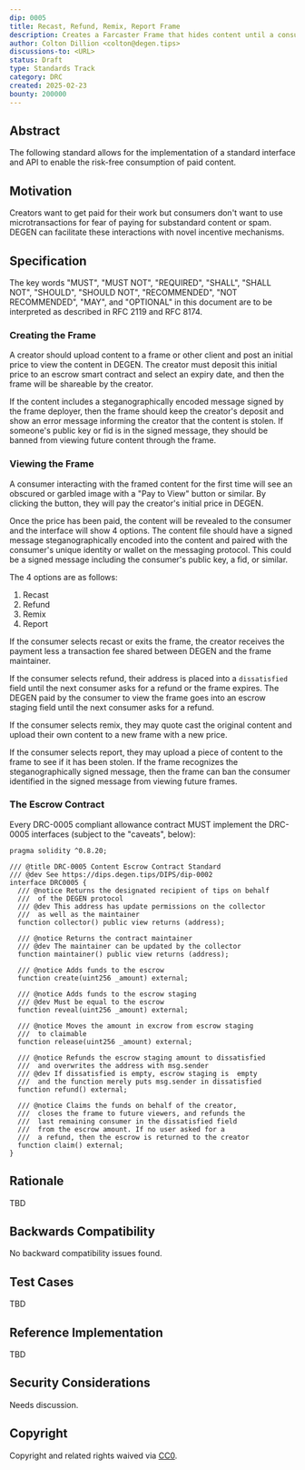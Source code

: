 ```yaml
---
dip: 0005
title: Recast, Refund, Remix, Report Frame
description: Creates a Farcaster Frame that hides content until a consumer pays the creator, where consumers unhappy with the content can repay the previous unhappy consumer.
author: Colton Dillion <colton@degen.tips>
discussions-to: <URL>
status: Draft
type: Standards Track
category: DRC
created: 2025-02-23
bounty: 200000
---
```


## Abstract

The following standard allows for the implementation of a standard interface and API to enable the risk-free consumption of paid content.

## Motivation

Creators want to get paid for their work but consumers don't want to use microtransactions for fear of paying for substandard content or spam. DEGEN can facilitate these interactions with novel incentive mechanisms.

## Specification

The key words "MUST", "MUST NOT", "REQUIRED", "SHALL", "SHALL NOT", "SHOULD", "SHOULD NOT", "RECOMMENDED", "NOT RECOMMENDED", "MAY", and "OPTIONAL" in this document are to be interpreted as described in RFC 2119 and RFC 8174.

### Creating the Frame

A creator should upload content to a frame or other client and post an initial price to view the content in DEGEN. The creator must deposit this initial price to an escrow smart contract and select an expiry date, and then the frame will be shareable by the creator.

If the content includes a steganographically encoded message signed by the frame deployer, then the frame should keep the creator's deposit and show an error message informing the creator that the content is stolen. If someone's public key or fid is in the signed message, they should be banned from viewing future content through the frame.

### Viewing the Frame

A consumer interacting with the framed content for the first time will see an obscured or garbled image with a "Pay to View" button or similar. By clicking the button, they will pay the creator's initial price in DEGEN.

Once the price has been paid, the content will be revealed to the consumer and the interface will show 4 options. The content file should have a signed message steganographically encoded into the content and paired with the consumer's unique identity or wallet on the messaging protocol. This could be a signed message including the consumer's public key, a fid, or similar.

The 4 options are as follows:
  1. Recast
  1. Refund
  1. Remix
  1. Report

If the consumer selects recast or exits the frame, the creator receives the payment less a transaction fee shared between DEGEN and the frame maintainer.

If the consumer selects refund, their address is placed into a `dissatisfied` field until the next consumer asks for a refund or the frame expires. The DEGEN paid by the consumer to view the frame goes into an escrow staging field until the next consumer asks for a refund.

If the consumer selects remix, they may quote cast the original content and upload their own content to a new frame with a new price.

If the consumer selects report, they may upload a piece of content to the frame to see if it has been stolen. If the frame recognizes the steganographically signed message, then the frame can ban the consumer identified in the signed message from viewing future frames.

### The Escrow Contract

Every DRC-0005 compliant allowance contract MUST implement the DRC-0005 interfaces (subject to the "caveats", below):
```solidity
pragma solidity ^0.8.20;

/// @title DRC-0005 Content Escrow Contract Standard
/// @dev See https://dips.degen.tips/DIPS/dip-0002
interface DRC0005 {
  /// @notice Returns the designated recipient of tips on behalf
  ///  of the DEGEN protocol
  /// @dev This address has update permissions on the collector
  ///  as well as the maintainer
  function collector() public view returns (address);

  /// @notice Returns the contract maintainer
  /// @dev The maintainer can be updated by the collector
  function maintainer() public view returns (address);

  /// @notice Adds funds to the escrow
  function create(uint256 _amount) external;

  /// @notice Adds funds to the escrow staging
  /// @dev Must be equal to the escrow
  function reveal(uint256 _amount) external;

  /// @notice Moves the amount in excrow from escrow staging
  ///  to claimable
  function release(uint256 _amount) external;

  /// @notice Refunds the escrow staging amount to dissatisfied
  ///  and overwrites the address with msg.sender
  /// @dev If dissatisfied is empty, escrow staging is  empty
  ///  and the function merely puts msg.sender in dissatisfied
  function refund() external;

  /// @notice Claims the funds on behalf of the creator,
  ///  closes the frame to future viewers, and refunds the
  ///  last remaining consumer in the dissatisfied field
  ///  from the escrow amount. If no user asked for a
  ///  a refund, then the escrow is returned to the creator
  function claim() external;
}
```

## Rationale

TBD

## Backwards Compatibility

No backward compatibility issues found.

## Test Cases

TBD

## Reference Implementation

TBD

## Security Considerations

Needs discussion.

## Copyright

Copyright and related rights waived via [CC0](../LICENSE.md).